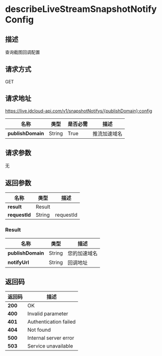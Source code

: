 # describeLiveStreamSnapshotNotifyConfig


## 描述
查询截图回调配置

## 请求方式
GET

## 请求地址
https://live.jdcloud-api.com/v1/snapshotNotifys/{publishDomain}:config

|名称|类型|是否必需|描述|
|---|---|---|---|
|**publishDomain**|String|True|推流加速域名|

## 请求参数
无


## 返回参数
|名称|类型|描述|
|---|---|---|
|**result**|Result| |
|**requestId**|String|requestId|

### Result
|名称|类型|描述|
|---|---|---|
|**publishDomain**|String|您的加速域名|
|**notifyUrl**|String|回调地址|

## 返回码
|返回码|描述|
|---|---|
|**200**|OK|
|**400**|Invalid parameter|
|**401**|Authentication failed|
|**404**|Not found|
|**500**|Internal server error|
|**503**|Service unavailable|
